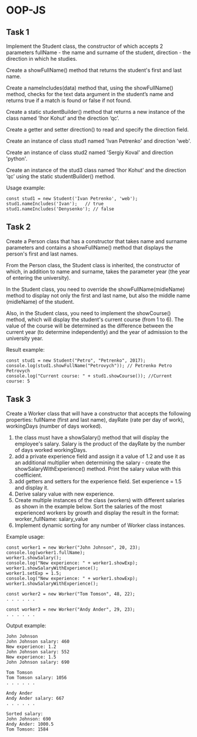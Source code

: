 # OOP-JS

## Task 1 

Implement the Student class, the constructor of which accepts 2 parameters fullName - the name and surname of the student, direction - the direction in which he studies.

Create a showFullName() method that returns the student's first and last name.

Create a nameIncludes(data) method that, using the showFullName() method, checks for the text data argument in the student’s name and returns true if a match is found or false if not found.

Create a static studentBuilder() method that returns a new instance of the class named ‘Ihor Kohut’ and the direction ‘qc’.

Create a getter and setter direction() to read and specify the direction field.

Create an instance of class stud1 named 'Ivan Petrenko' and direction 'web'.

Create an instance of class stud2 named 'Sergiy Koval' and direction 'python'.

Create an instance of the stud3 class named ‘Ihor Kohut’ and the direction ‘qc’ using the static studentBuilder() method.

Usage example:
```
const stud1 = new Student('Ivan Petrenko', 'web');
stud1.nameIncludes('Ivan');   // true
stud1.nameIncludes('Denysenko'); // false
```
## Task 2
Create a Person class that has a constructor that takes name and surname parameters and contains a showFullName() method that displays the person's first and last names.

From the Person class, the Student class is inherited, the constructor of which, in addition to name and surname, takes the parameter year (the year of entering the university).

In the Student class, you need to override the showFullName(midleName) method to display not only the first and last name, but also the middle name (midleName) of the student.

Also, in the Student class, you need to implement the showCourse() method, which will display the student's current course (from 1 to 6). The value of the course will be determined as the difference between the current year (to determine independently) and the year of admission to the university year.

Result example:
```
const stud1 = new Student("Petro", "Petrenko", 2017);
console.log(stud1.showFullName("Petrovych")); // Petrenko Petro Petrovych
console.log("Current course: " + stud1.showCourse()); //Current course: 5
```

## Task 3

Create a Worker class that will have a constructor that accepts the following properties: fullName (first and last name), dayRate (rate per day of work), workingDays (number of days worked).
1) the class must have a showSalary() method that will display the employee's salary. Salary is the product of the dayRate by the number of days worked workingDays.
2) add a private experience field and assign it a value of 1.2 and use it as an additional multiplier when determining the salary - create the showSalaryWithExperience() method. Print the salary value with this coefficient.
3) add getters and setters for the experience field. Set experience = 1.5 and display it.
4) Derive salary value with new experience.
5) Create multiple instances of the class (workers) with different salaries as shown in the example below. Sort the salaries of the most experienced workers by growth and display the result in the format: worker_fullName: salary_value
6) Implement dynamic sorting for any number of Worker class instances.

Example usage:
```
const worker1 = new Worker("John Johnson", 20, 23);
console.log(worker1.fullName);                 
worker1.showSalary();
console.log("New experience: " + worker1.showExp);
worker1.showSalaryWithExperience();
worker1.setExp = 1.5;
console.log("New experience: " + worker1.showExp);
worker1.showSalaryWithExperience();

const worker2 = new Worker("Tom Tomson", 48, 22);
. . . . . .

const worker3 = new Worker("Andy Ander", 29, 23);
. . . . . .
```
Output example:
```
John Johnson
John Johnson salary: 460
New experience: 1.2
John Johnson salary: 552
New experience: 1.5
John Johnson salary: 690

Tom Tomson
Tom Tomson salary: 1056
. . . . . .

Andy Ander
Andy Ander salary: 667
. . . . . .

Sorted salary:
John Johnson: 690
Andy Ander: 1000.5
Tom Tomson: 1584
```
